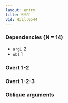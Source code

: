 ```yaml
---
layout: entry
title: མཇལ་
vid: Hill:0544
---
```

### Dependencies (N = 14)
* `arg1` 2
* `obl` 1


### Overt 1-2


### Overt 1-2-3


### Oblique arguments
